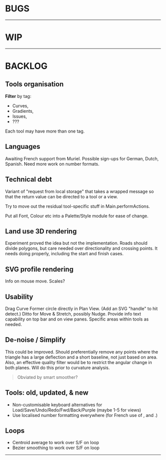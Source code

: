 
# BUGS

--- 

# WIP

---

# BACKLOG

## Tools organisation

**Filter** by tag:
- Curves,
- Gradients,
- Issues,
- ???

Each tool may have more than one tag.

## Languages

Awaiting French support from Muriel.
Possible sign-ups for German, Dutch, Spanish.
Need more work on number formats.

## Technical debt

Variant of "request from local storage" that takes a wrapped message so that the return value
can be directed to a tool or a view.

Try to move out the residual tool-specific stuff in Main.performActions.

Put all Font, Colour etc into a Palette/Style module for ease of change.

## Land use 3D rendering

Experiment proved the idea but not the implementation.
Roads should divide polygons, but care needed over directionality and crossing points.
It needs doing properly, including the start and finish cases.

## SVG profile rendering

Info on mouse move.
Scales?

## Usability

Drag Curve Former circle directly in Plan View. (Add an SVG "handle" to hit detect.)
Ditto for Move & Stretch, possibly Nudge.
Provide info text capability on top bar and on view panes.
Specific areas within tools as needed.

## De-noise / Simplify

This could be improved. Should preferentially remove any points where the triangle has a large
deflection and a short baseline, not just based on area. Also, an effective quality filter
would be to restrict the angular change in both planes. Will do this prior to curvature analysis.
> Obviated by smart smoother?

## Tools: old, updated, & new

- Non-customisable keyboard alternatives for Load/Save/Undo/Redo/Fwd/Back/Purple (maybe 1-5 for views)
- Use localised number formatting everywhere (for French use of , and .)

## Loops

- Centroid average to work over S/F on loop
- Bezier smoothing to work over S/F on loop

 
---

